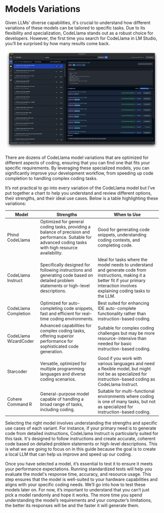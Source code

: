 # Models Variations

Given LLMs' diverse capabilities, it's crucial to understand how different variations of these models can be tailored to specific tasks. Due to its flexibility and specialization, CodeLlama stands out as a robust choice for developers. However, the first time you search for CodeLlama in LM Studio, you’ll be surprised by how many results come back.

![img](../images/AD_4nXf__mXBAFq7ABTSp0s15mLeCy02nTl89uGlikL-ma5Vi7M9Ngm06mqGOe8T1dDuRi3oN5z1SEzYRdmZI0k4USFiekJPunXBYG0qKBznKJ5mIEg3eGy4FM4JmgJLpNIG-SqovYQg6Ng1K0r9uCXHzfDKpWFz.png)

There are dozens of CodeLlama model variations that are optimized for different aspects of coding, ensuring that you can find one that fits your specific requirements. By leveraging these specialized models, you can significantly improve your development workflow, from speeding up code completion to handling complex coding tasks.

It’s not practical to go into every variation of the CodeLlama model but I’ve put together a chart to help you understand and review different options, their strengths, and their ideal use cases. Below is a table highlighting these variations:

| **Model**             | **Strengths**                                                | **When to Use**                                              |
| --------------------- | ------------------------------------------------------------ | ------------------------------------------------------------ |
| Phind CodeLlama       | Optimized for general coding tasks, providing a balance of precision and performance. Suitable for advanced coding tasks with high resource availability. | Good for generating code snippets, understanding coding contexts, and completing code. |
| CodeLlama Instruct    | Specifically designed for following instructions and generating code based on detailed problem statements or high-level descriptions. | Ideal for tasks where the model needs to understand and generate code from instructions, making it a better fit if your primary interaction involves explaining coding tasks to the LLM. |
| CodeLlama Completion  | Optimized for auto-completing code snippets, fast and efficient for real-time coding environments. | Best suited for enhancing IDE auto-complete functionality rather than instruction-based coding. |
| CodeLlama WizardCoder | Advanced capabilities for complex coding tasks, offering superior performance for sophisticated code generation. | Suitable for complex coding challenges but may be more resource-intensive than needed for basic instruction-based coding. |
| Starcoder             | Versatile, optimized for multiple programming languages and diverse coding scenarios. | Good if you work with various languages and need a flexible model, but might not be as specialized for instruction-based coding as CodeLlama Instruct. |
| Cohere Command R      | General-purpose model capable of handling a broad range of tasks, including coding. | Suitable for multi-functional environments where coding is one of many tasks, but not as specialized for instruction-based coding. |

Selecting the right model involves understanding the strengths and specific use cases of each variant. For instance, if your primary need is to generate code from detailed instructions, CodeLlama Instruct is particularly suited for this task. It's designed to follow instructions and create accurate, coherent code based on detailed problem statements or high-level descriptions. This is what we are going to focus on in this guide because the goal is to create a local LLM that can help us improve and speed up our coding.

Once you have selected a model, it’s essential to test it to ensure it meets your performance expectations. Running standardized tests will help you evaluate the model's response time, accuracy, and resource usage. This step ensures that the model is well-suited to your hardware capabilities and aligns with your specific coding needs. We’ll go into how to test these models later on. For now, it’s important to understand that you can’t just pick a model randomly and hope it works. The more time you spend understanding the model’s requirements and your computer’s limitations, the better its responses will be and the faster it will generate them.
